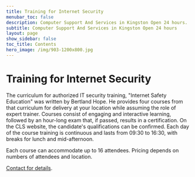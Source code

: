 ```yaml
---
title: Training for Internet Security
menubar_toc: false
description: Computer Support And Services in Kingston Open 24 hours.
subtitle: Computer Support And Services in Kingston Open 24 hours
layout: page
show_sidebar: false
toc_title: Contents
hero_image: /img/903-1200x800.jpg
---
```


# Training for Internet Security

The curriculum for authorized IT security training, "Internet Safety Education" was written by Bertland Hope. He provides four courses from that curriculum for delivery at your location while assuming the role of expert trainer. Courses consist of engaging and interactive learning, followed by an hour-long exam that, if passed, results in a certification. On the CLS website, the candidate's qualifications can be confirmed.
Each day of the course training is continuous and lasts from 09:30 to 16:30, with breaks for lunch and mid-afternoon.

Each course can accommodate up to 16 attendees. Pricing depends on numbers of attendees and location.

<a href="/connect/" target="_blank">Contact for details</a>.


